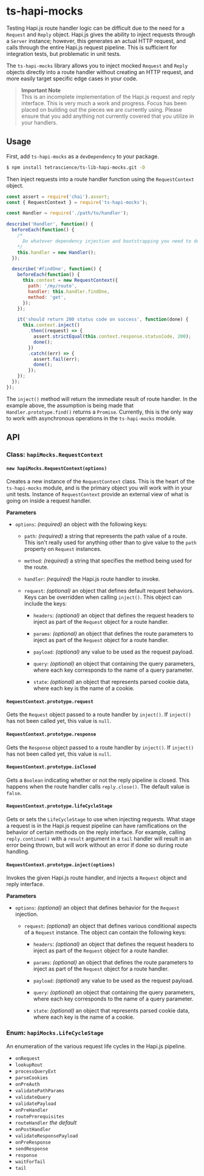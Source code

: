# ts-hapi-mocks

Testing Hapi.js route handler logic can be difficult due to the need for a `Request` and `Reply` object.  Hapi.js gives the ability to inject requests through a `Server` instance; however, this generates an actual HTTP request, and calls through the entire Hapi.js request pipeline.  This is sufficient for integration tests, but problematic in unit tests.

The `ts-hapi-mocks` library allows you to inject mocked `Request` and `Reply` objects directly into a route handler without creating an HTTP request, and more easily target specific edge cases in your code.

> __Important Note__<br />
This is an incomplete implementation of the Hapi.js request and reply interface.  This is very much a work and progress.  Focus has been placed on building out the pieces we are currently using.  Please ensure that you add anything not currently covered that you utilize in your handlers.

## Usage

First, add `ts-hapi-mocks` as a `devDependency` to your package.

```sh
$ npm install tetrascience/ts-lib-hapi-mocks.git -D
```

Then inject requests into a route handler function using the `RequestContext` object.

```js
const assert = require('chai').assert;
const { RequestContext } = require('ts-hapi-mocks');

const Handler = require('./path/to/handler');

describe('Handler', function() {
  beforeEach(function() {
    /*
      Do whatever dependency injection and bootstrapping you need to do here.
    */
    this.handler = new Handler();
  });

  describe('#findOne', function() {
    beforeEach(function() {
      this.context = new RequestContext({
        path: '/my/route',
        handler: this.handler.findOne,
        method: 'get',
      });
    });

    it('should return 200 status code on success', function(done) {
      this.context.inject()
        .then((request) => {
          assert.strictEqual(this.context.response.statusCode, 200);
          done();
        })
        .catch((err) => {
          assert.fail(err);
          done();
        });
    });
  });
});
```

The `inject()` method will return the immediate result of route handler.  In the example above, the assumption is being made that `Handler.prototype.find()` returns a `Promise`.  Currently, this is the only way to work with asynchronous operations in the `ts-hapi-mocks` module.

## API

### Class: `hapiMocks.RequestContext`

#### `new hapiMocks.RequestContext(options)`

Creates a new instance of the `RequestContext` class.  This is the heart of the `ts-hapi-mocks` module, and is the primary object you will work with in your unit tests.  Instance of `RequestContext` provide an external view of what is going on inside a request handler.

__Parameters__

* `options`: _(required)_ an object with the following keys:

  + `path`: _(required)_ a string that represents the path value of a route.  This isn't really used for anything other than to give value to the `path` property on `Request` instances.

  + `method`: _(required)_ a string that specifies the method being used for the route.

  + `handler`: _(required)_ the Hapi.js route handler to invoke.

  + `request`: _(optional)_ an object that defines default request behaviors.  Keys can be overridden when calling `inject()`.  This object can include the keys:

    - `headers`: _(optional)_ an object that defines the request headers to inject as part of the `Request` object for a route handler.

    - `params`: _(optional)_ an object that defines the route parameters to inject as part of the `Request` object for a route handler.

    - `payload`: _(optional)_ any value to be used as the request payload.

    - `query`: _(optional)_ an object that containing the query parameters, where each key corresponds to the name of a query parameter.

    - `state`: _(optional)_ an object that represents parsed cookie data, where each key is the name of a cookie.

#### `RequestContext.prototype.request`

Gets the `Request` object passed to a route handler by `inject()`.  If `inject()` has not been called yet, this value is `null`.

#### `RequestContext.prototype.response`

Gets the `Response` object passed to a route handler by `inject()`.  If `inject()` has not been called yet, this value is `null`.

#### `RequestContext.prototype.isClosed`

Gets a `Boolean` indicating whether or not the reply pipeline is closed.  This happens when the route handler calls `reply.close()`.  The default value is `false`.

#### `RequestContext.prototype.lifeCycleStage`

Gets or sets the `LifeCycleStage` to use when injecting requests.  What stage a request is in the Hapi.js request pipeline can have ramifications on the behavior of certain methods on the reply interface.  For example, calling `reply.continue()` with a `result` argument in a `tail` handler will result in an error being thrown, but will work without an error if done so during route handling.

#### `RequestContext.prototype.inject(options)`

Invokes the given Hapi.js route handler, and injects a `Request` object and reply interface.

__Parameters__

* `options`: _(optional)_ an object that defines behavior for the `Request` injection.

  + `request`: _(optional)_ an object that defines various conditional aspects of a `Request` instance.  The object can contain the following keys:

    - `headers`: _(optional)_ an object that defines the request headers to inject as part of the `Request` object for a route handler.

    - `params`: _(optional)_ an object that defines the route parameters to inject as part of the `Request` object for a route handler.

    - `payload`: _(optional)_ any value to be used as the request payload.

    - `query`: _(optional)_ an object that containing the query parameters, where each key corresponds to the name of a query parameter.

    - `state`: _(optional)_ an object that represents parsed cookie data, where each key is the name of a cookie.

### Enum: `hapiMocks.LifeCycleStage`

An enumeration of the various request life cycles in the Hapi.js pipeline.

* `onRequest`
* `lookupRout`
* `processQueryExt`
* `parseCookies`
* `onPreAuth`
* `validatePathParams`
* `validateQuery`
* `validatePayload`
* `onPreHandler`
* `routePrerequisites`
* `routeHandler` _the default_
* `onPostHandler`
* `validateResponsePayload`
* `onPreResponse`
* `sendResponse`
* `response`
* `waitForTail`
* `tail`
